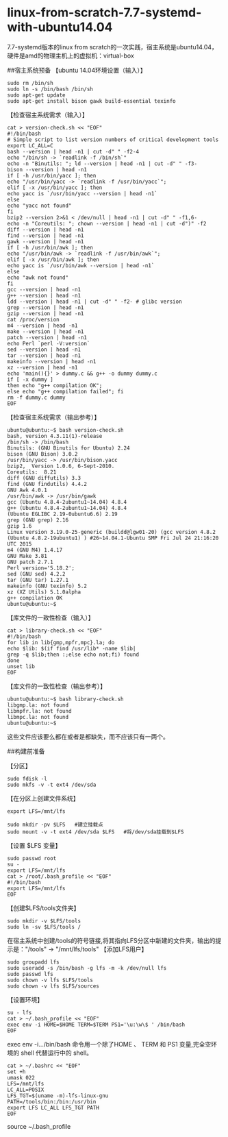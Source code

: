 # linux-from-scratch-7.7-systemd-with-ubuntu14.04
7.7-systemd版本的linux from scratch的一次实践，宿主系统是ubuntu14.04，硬件是amd的物理主机上的虚拟机：virtual-box

##宿主系统预备
【ubuntu 14.04环境设置（输入）】
```shell
sudo rm /bin/sh
sudo ln -s /bin/bash /bin/sh
sudo apt-get update
sudo apt-get install bison gawk build-essential texinfo
```
【检查宿主系统需求（输入）】
```shell
cat > version-check.sh << "EOF"
#!/bin/bash
# Simple script to list version numbers of critical development tools
export LC_ALL=C
bash --version | head -n1 | cut -d" " -f2-4
echo "/bin/sh -> `readlink -f /bin/sh`"
echo -n "Binutils: "; ld --version | head -n1 | cut -d" " -f3-
bison --version | head -n1
if [ -h /usr/bin/yacc ]; then
echo "/usr/bin/yacc -> `readlink -f /usr/bin/yacc`";
elif [ -x /usr/bin/yacc ]; then
echo yacc is `/usr/bin/yacc --version | head -n1`
else
echo "yacc not found"
fi
bzip2 --version 2>&1 < /dev/null | head -n1 | cut -d" " -f1,6-
echo -n "Coreutils: "; chown --version | head -n1 | cut -d")" -f2
diff --version | head -n1
find --version | head -n1
gawk --version | head -n1
if [ -h /usr/bin/awk ]; then
echo "/usr/bin/awk -> `readlink -f /usr/bin/awk`";
elif [ -x /usr/bin/awk ]; then
echo yacc is `/usr/bin/awk --version | head -n1`
else
echo "awk not found"
fi
gcc --version | head -n1
g++ --version | head -n1
ldd --version | head -n1 | cut -d" " -f2- # glibc version
grep --version | head -n1
gzip --version | head -n1
cat /proc/version
m4 --version | head -n1
make --version | head -n1
patch --version | head -n1
echo Perl `perl -V:version`
sed --version | head -n1
tar --version | head -n1
makeinfo --version | head -n1
xz --version | head -n1
echo 'main(){}' > dummy.c && g++ -o dummy dummy.c
if [ -x dummy ]
then echo "g++ compilation OK";
else echo "g++ compilation failed"; fi
rm -f dummy.c dummy
EOF
```
【检查宿主系统需求（输出参考）】
```shell
ubuntu@ubuntu:~$ bash version-check.sh
bash, version 4.3.11(1)-release
/bin/sh -> /bin/bash
Binutils: (GNU Binutils for Ubuntu) 2.24
bison (GNU Bison) 3.0.2
/usr/bin/yacc -> /usr/bin/bison.yacc
bzip2,  Version 1.0.6, 6-Sept-2010.
Coreutils:  8.21
diff (GNU diffutils) 3.3
find (GNU findutils) 4.4.2
GNU Awk 4.0.1
/usr/bin/awk -> /usr/bin/gawk
gcc (Ubuntu 4.8.4-2ubuntu1~14.04) 4.8.4
g++ (Ubuntu 4.8.4-2ubuntu1~14.04) 4.8.4
(Ubuntu EGLIBC 2.19-0ubuntu6.6) 2.19
grep (GNU grep) 2.16
gzip 1.6
Linux version 3.19.0-25-generic (buildd@lgw01-20) (gcc version 4.8.2 (Ubuntu 4.8.2-19ubuntu1) ) #26~14.04.1-Ubuntu SMP Fri Jul 24 21:16:20 UTC 2015
m4 (GNU M4) 1.4.17
GNU Make 3.81
GNU patch 2.7.1
Perl version='5.18.2';
sed (GNU sed) 4.2.2
tar (GNU tar) 1.27.1
makeinfo (GNU texinfo) 5.2
xz (XZ Utils) 5.1.0alpha
g++ compilation OK
ubuntu@ubuntu:~$
```
【库文件的一致性检查（输入）】
```shell
cat > library-check.sh << "EOF"
#!/bin/bash
for lib in lib{gmp,mpfr,mpc}.la; do
echo $lib: $(if find /usr/lib* -name $lib|
grep -q $lib;then :;else echo not;fi) found
done
unset lib
EOF
```
【库文件的一致性检查（输出参考）】
```shell
ubuntu@ubuntu:~$ bash library-check.sh
libgmp.la: not found
libmpfr.la: not found
libmpc.la: not found
ubuntu@ubuntu:~$
```
这些文件应该要么都在或者是都缺失，而不应该只有一两个。

##构建前准备

【分区】
```shell
sudo fdisk -l
sudo mkfs -v -t ext4 /dev/sda
```
【在分区上创建文件系统】
```shell
export LFS=/mnt/lfs

sudo mkdir -pv $LFS   #建立挂载点
sudo mount -v -t ext4 /dev/sda $LFS   #将/dev/sda挂载到$LFS
```
【设置 $LFS 变量】
```shell
sudo passwd root
su -
export LFS=/mnt/lfs
cat > /root/.bash_profile << "EOF"
#!/bin/bash
export LFS=/mnt/lfs
EOF
```
【创建$LFS/tools文件夹】
```shell
sudo mkdir -v $LFS/tools
sudo ln -sv $LFS/tools /
```
在宿主系统中创建/tools的符号链接,将其指向LFS分区中新建的文件夹，输出的提示是："/tools" -> "/mnt/lfs/tools"
【添加LFS用户】
```shell
sudo groupadd lfs
sudo useradd -s /bin/bash -g lfs -m -k /dev/null lfs
sudo passwd lfs
sudo chown -v lfs $LFS/tools
sudo chown -v lfs $LFS/sources
```
【设置环境】
```shell
su - lfs
cat > ~/.bash_profile << "EOF"
exec env -i HOME=$HOME TERM=$TERM PS1='\u:\w\$ ' /bin/bash
EOF
```
exec env -i.../bin/bash 命令用一个除了HOME 、 TERM 和 PS1 变量,完全空环境的 shell 代替运行中的 shell。
```shell
cat > ~/.bashrc << "EOF"
set +h
umask 022
LFS=/mnt/lfs
LC_ALL=POSIX
LFS_TGT=$(uname -m)-lfs-linux-gnu
PATH=/tools/bin:/bin:/usr/bin
export LFS LC_ALL LFS_TGT PATH
EOF
```
source ~/.bash_profile






